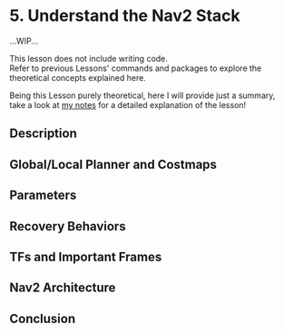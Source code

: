 # 5. Understand the Nav2 Stack

...WIP...

This lesson does not include writing code. <br/>
Refer to previous Lessons' commands and packages to explore the theoretical concepts explained here. <br/>

Being this Lesson purely theoretical, here I will provide just a summary, <br/>
take a look at [my notes](https://github.com/AlePuglisi/navigation-learning/blob/main/nav2-course/5-architecture/Lesson5_Nav2Architecture.pdf) for a detailed explanation of the lesson!

## Description 

## Global/Local Planner and Costmaps

## Parameters

## Recovery Behaviors

## TFs and Important Frames

## Nav2 Architecture

## Conclusion 

